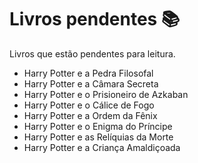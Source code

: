 ﻿# Livros pendentes :books:

Livros que estão pendentes para leitura.



- Harry Potter e a Pedra Filosofal
- Harry Potter e a Câmara Secreta
- Harry Potter e o Prisioneiro de Azkaban
- Harry Potter e o Cálice de Fogo
- Harry Potter e a Ordem da Fênix
- Harry Potter e o Enigma do Príncipe
- Harry Potter e as Relíquias da Morte
- Harry Potter e a Criança Amaldiçoada
